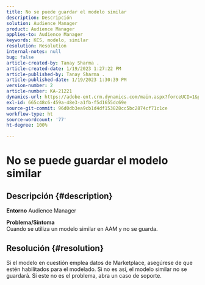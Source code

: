 ```yaml
---
title: No se puede guardar el modelo similar
description: Descripción
solution: Audience Manager
product: Audience Manager
applies-to: Audience Manager
keywords: KCS, modelo, similar
resolution: Resolution
internal-notes: null
bug: false
article-created-by: Tanay Sharma .
article-created-date: 1/19/2023 1:27:22 PM
article-published-by: Tanay Sharma .
article-published-date: 1/19/2023 1:30:39 PM
version-number: 2
article-number: KA-21221
dynamics-url: https://adobe-ent.crm.dynamics.com/main.aspx?forceUCI=1&pagetype=entityrecord&etn=knowledgearticle&id=8a55e2fb-fc97-ed11-aad1-6045bd006e5a
exl-id: 665c48c6-459a-48e3-a1fb-f5d1655dc69e
source-git-commit: 96d0db3ea9cb1d4df153828cc5bc2874cf71c1ce
workflow-type: ht
source-wordcount: '77'
ht-degree: 100%

---
```


# No se puede guardar el modelo similar

## Descripción {#description}

<b>Entorno</b>
Audience Manager


<b>Problema/Síntoma</b><br>Cuando se utiliza un modelo similar en AAM y no se guarda.<br>

## Resolución {#resolution}


Si el modelo en cuestión emplea datos de Marketplace, asegúrese de que estén habilitados para el modelado. Si no es así, el modelo similar no se guardará. Si este no es el problema, abra un caso de soporte.
